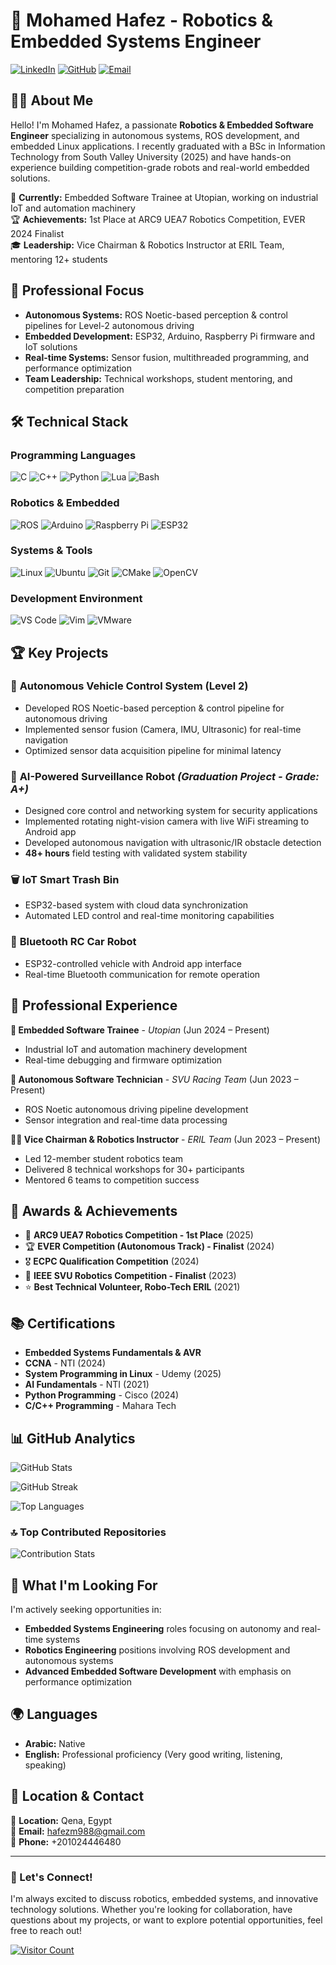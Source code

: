 # 🤖 Mohamed Hafez - Robotics & Embedded Systems Engineer

[![LinkedIn](https://img.shields.io/badge/LinkedIn-%230077B5.svg?logo=linkedin&logoColor=white)](https://linkedin.com/in/mohamed-hafez-a43300221) [![GitHub](https://img.shields.io/badge/GitHub-%23121011.svg?logo=github&logoColor=white)](https://github.com/Hafez2004) [![Email](https://img.shields.io/badge/Email-D14836?logo=gmail&logoColor=white)](mailto:hafezm988@gmail.com)

## 👨‍💻 About Me

Hello! I'm Mohamed Hafez, a passionate **Robotics & Embedded Software Engineer** specializing in autonomous systems, ROS development, and embedded Linux applications. I recently graduated with a BSc in Information Technology from South Valley University (2025) and have hands-on experience building competition-grade robots and real-world embedded solutions.

🎯 **Currently:** Embedded Software Trainee at Utopian, working on industrial IoT and automation machinery  
🏆 **Achievements:** 1st Place at ARC9 UEA7 Robotics Competition, EVER 2024 Finalist  
🎓 **Leadership:** Vice Chairman & Robotics Instructor at ERIL Team, mentoring 12+ students  

## 🚀 Professional Focus

- **Autonomous Systems:** ROS Noetic-based perception & control pipelines for Level-2 autonomous driving
- **Embedded Development:** ESP32, Arduino, Raspberry Pi firmware and IoT solutions  
- **Real-time Systems:** Sensor fusion, multithreaded programming, and performance optimization
- **Team Leadership:** Technical workshops, student mentoring, and competition preparation

## 🛠️ Technical Stack

### **Programming Languages**
![C](https://img.shields.io/badge/c-%2300599C.svg?style=for-the-badge&logo=c&logoColor=white) 
![C++](https://img.shields.io/badge/c++-%2300599C.svg?style=for-the-badge&logo=c%2B%2B&logoColor=white) 
![Python](https://img.shields.io/badge/python-3670A0?style=for-the-badge&logo=python&logoColor=ffdd54) 
![Lua](https://img.shields.io/badge/lua-%232C2D72.svg?style=for-the-badge&logo=lua&logoColor=white)
![Bash](https://img.shields.io/badge/shell_script-%23121011.svg?style=for-the-badge&logo=gnu-bash&logoColor=white)

### **Robotics & Embedded**
![ROS](https://img.shields.io/badge/ros-%230A0FF9.svg?style=for-the-badge&logo=ros&logoColor=white)
![Arduino](https://img.shields.io/badge/-Arduino-00979D?style=for-the-badge&logo=Arduino&logoColor=white)
![Raspberry Pi](https://img.shields.io/badge/-RaspberryPi-C51A4A?style=for-the-badge&logo=Raspberry-Pi)
![ESP32](https://img.shields.io/badge/espressif-E7352C?style=for-the-badge&logo=espressif&logoColor=white)

### **Systems & Tools**
![Linux](https://img.shields.io/badge/Linux-FCC624?style=for-the-badge&logo=linux&logoColor=black)
![Ubuntu](https://img.shields.io/badge/Ubuntu-E95420?style=for-the-badge&logo=ubuntu&logoColor=white)
![Git](https://img.shields.io/badge/git-%23F05033.svg?style=for-the-badge&logo=git&logoColor=white)
![CMake](https://img.shields.io/badge/CMake-%23008FBA.svg?style=for-the-badge&logo=cmake&logoColor=white)
![OpenCV](https://img.shields.io/badge/opencv-%23white.svg?style=for-the-badge&logo=opencv&logoColor=white)

### **Development Environment**
![VS Code](https://img.shields.io/badge/VS%20Code-0078d4.svg?style=for-the-badge&logo=visual-studio-code&logoColor=white)
![Vim](https://img.shields.io/badge/VIM-%2311AB00.svg?style=for-the-badge&logo=vim&logoColor=white)
![VMware](https://img.shields.io/badge/VMware-231f20?style=for-the-badge&logo=VMware&logoColor=white)

## 🏆 Key Projects

### 🚗 **Autonomous Vehicle Control System (Level 2)**
- Developed ROS Noetic-based perception & control pipeline for autonomous driving
- Implemented sensor fusion (Camera, IMU, Ultrasonic) for real-time navigation
- Optimized sensor data acquisition pipeline for minimal latency

### 🤖 **AI-Powered Surveillance Robot** *(Graduation Project - Grade: A+)*
- Designed core control and networking system for security applications
- Implemented rotating night-vision camera with live WiFi streaming to Android app
- Developed autonomous navigation with ultrasonic/IR obstacle detection
- **48+ hours** field testing with validated system stability

### 🗑️ **IoT Smart Trash Bin**
- ESP32-based system with cloud data synchronization
- Automated LED control and real-time monitoring capabilities

### 📱 **Bluetooth RC Car Robot**
- ESP32-controlled vehicle with Android app interface
- Real-time Bluetooth communication for remote operation

## 🎯 Professional Experience

**🔧 Embedded Software Trainee** - *Utopian* (Jun 2024 – Present)
- Industrial IoT and automation machinery development
- Real-time debugging and firmware optimization

**🚀 Autonomous Software Technician** - *SVU Racing Team* (Jun 2023 – Present)
- ROS Noetic autonomous driving pipeline development
- Sensor integration and real-time data processing

**👨‍🏫 Vice Chairman & Robotics Instructor** - *ERIL Team* (Jun 2023 – Present)
- Led 12-member student robotics team
- Delivered 8 technical workshops for 30+ participants
- Mentored 6 teams to competition success

## 🏅 Awards & Achievements

- 🥇 **ARC9 UEA7 Robotics Competition - 1st Place** (2025)
- 🏆 **EVER Competition (Autonomous Track) - Finalist** (2024)
- 🎖️ **ECPC Qualification Competition** (2024)
- 🥈 **IEEE SVU Robotics Competition - Finalist** (2023)
- ⭐ **Best Technical Volunteer, Robo-Tech ERIL** (2021)

## 📚 Certifications

- **Embedded Systems Fundamentals & AVR**
- **CCNA** - NTI (2024)
- **System Programming in Linux** - Udemy (2025)
- **AI Fundamentals** - NTI (2021)
- **Python Programming** - Cisco (2024)
- **C/C++ Programming** - Mahara Tech

## 📊 GitHub Analytics

![GitHub Stats](https://github-readme-stats.vercel.app/api?username=hafez2004&theme=radical&hide_border=true&include_all_commits=false&count_private=false)

![GitHub Streak](https://github-readme-streak-stats.herokuapp.com/?user=hafez2004&theme=radical&hide_border=true)

![Top Languages](https://github-readme-stats.vercel.app/api/top-langs/?username=hafez2004&theme=radical&hide_border=true&include_all_commits=false&count_private=false&layout=compact)

### 🔝 Top Contributed Repositories
![Contribution Stats](https://github-contributor-stats.vercel.app/api?username=hafez2004&limit=5&theme=radical&combine_all_yearly_contributions=true)

## 🎯 What I'm Looking For

I'm actively seeking opportunities in:
- **Embedded Systems Engineering** roles focusing on autonomy and real-time systems
- **Robotics Engineering** positions involving ROS development and autonomous systems
- **Advanced Embedded Software Development** with emphasis on performance optimization

## 🌍 Languages

- **Arabic:** Native
- **English:** Professional proficiency (Very good writing, listening, speaking)

## 📍 Location & Contact

📍 **Location:** Qena, Egypt  
📧 **Email:** hafezm988@gmail.com  
📱 **Phone:** +201024446480  

---

### 🤝 Let's Connect!

I'm always excited to discuss robotics, embedded systems, and innovative technology solutions. Whether you're looking for collaboration, have questions about my projects, or want to explore potential opportunities, feel free to reach out!

[![Visitor Count](https://visitcount.itsvg.in/api?id=hafez2004&icon=5&color=6)](https://visitcount.itsvg.in)

<!-- Powered by passion for robotics and embedded systems 🤖⚡ -->
